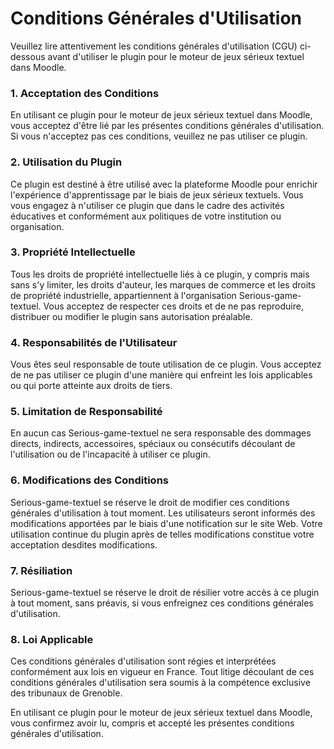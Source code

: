 # Conditions Générales d'Utilisation

Veuillez lire attentivement les conditions générales d'utilisation (CGU) ci-dessous avant d'utiliser le plugin pour le moteur de jeux sérieux textuel dans Moodle.

### 1. Acceptation des Conditions

En utilisant ce plugin pour le moteur de jeux sérieux textuel dans Moodle, vous acceptez d'être lié par les présentes conditions générales d'utilisation. Si vous n'acceptez pas ces conditions, veuillez ne pas utiliser ce plugin.

### 2. Utilisation du Plugin

Ce plugin est destiné à être utilisé avec la plateforme Moodle pour enrichir l'expérience d'apprentissage par le biais de jeux sérieux textuels. Vous vous engagez à n'utiliser ce plugin que dans le cadre des activités éducatives et conformément aux politiques de votre institution ou organisation.

### 3. Propriété Intellectuelle

Tous les droits de propriété intellectuelle liés à ce plugin, y compris mais sans s'y limiter, les droits d'auteur, les marques de commerce et les droits de propriété industrielle, appartiennent à l'organisation Serious-game-textuel. Vous acceptez de respecter ces droits et de ne pas reproduire, distribuer ou modifier le plugin sans autorisation préalable.

### 4. Responsabilités de l'Utilisateur

Vous êtes seul responsable de toute utilisation de ce plugin. Vous acceptez de ne pas utiliser ce plugin d'une manière qui enfreint les lois applicables ou qui porte atteinte aux droits de tiers.

### 5. Limitation de Responsabilité

En aucun cas Serious-game-textuel ne sera responsable des dommages directs, indirects, accessoires, spéciaux ou consécutifs découlant de l'utilisation ou de l'incapacité à utiliser ce plugin.

### 6. Modifications des Conditions

Serious-game-textuel se réserve le droit de modifier ces conditions générales d'utilisation à tout moment. Les utilisateurs seront informés des modifications apportées par le biais d'une notification sur le site Web. Votre utilisation continue du plugin après de telles modifications constitue votre acceptation desdites modifications.

### 7. Résiliation

Serious-game-textuel se réserve le droit de résilier votre accès à ce plugin à tout moment, sans préavis, si vous enfreignez ces conditions générales d'utilisation.

### 8. Loi Applicable

Ces conditions générales d'utilisation sont régies et interprétées conformément aux lois en vigueur en France. Tout litige découlant de ces conditions générales d'utilisation sera soumis à la compétence exclusive des tribunaux de Grenoble.

En utilisant ce plugin pour le moteur de jeux sérieux textuel dans Moodle, vous confirmez avoir lu, compris et accepté les présentes conditions générales d'utilisation.